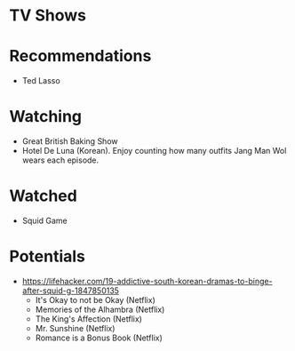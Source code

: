 # TV Shows

# Recommendations
* Ted Lasso

# Watching
* Great British Baking Show
* Hotel De Luna (Korean). Enjoy counting how many outfits Jang Man Wol wears each episode.

# Watched
* Squid Game


# Potentials
* https://lifehacker.com/19-addictive-south-korean-dramas-to-binge-after-squid-g-1847850135
  * It's Okay to not be Okay (Netflix)
  * Memories of the Alhambra (Netflix)
  * The King's Affection (Netflix)
  * Mr. Sunshine (Netflix)
  * Romance is a Bonus Book (Netflix)
